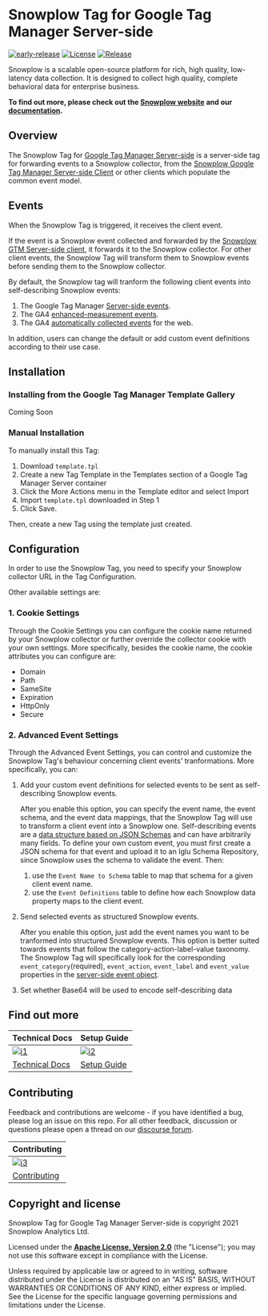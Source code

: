 # Snowplow Tag for Google Tag Manager Server-side

[![early-release]][tracker-classification]
[![License][license-image]][license]
[![Release][release-image]][releases]

Snowplow is a scalable open-source platform for rich, high quality, low-latency data collection. It is designed to collect high quality, complete behavioral data for enterprise business.

**To find out more, please check out the [Snowplow website][website] and our [documentation][docs].**

## Overview

The Snowplow Tag for [Google Tag Manager Server-side][gtm-ss] is a server-side tag for forwarding events to a Snowplow collector, from the [Snowplow Google Tag Manager Server-side Client][snowplow-gtm-server-side-client] or other clients which populate the common event model.

## Events

When the Snowplow Tag is triggered, it receives the client event.

If the event is a Snowplow event collected and forwarded by the [Snowplow GTM Server-side client][snowplow-gtm-server-side-client], it forwards it to the Snowplow collector. For other client events, the Snowplow Tag will transform them to Snowplow events before sending them to the Snowplow collector.

By default, the Snowplow tag will tranform the following client events into self-describing Snowplow events:

1. The Google Tag Manager [Server-side events][gtm-ss-events].
2. The GA4 [enhanced-measurement events][ga4-enhanced-measurement-events].
3. The GA4 [automatically collected events][ga4-auto-events] for the web.

In addition, users can change the default or add custom event definitions according to their use case.

## Installation

### Installing from the Google Tag Manager Template Gallery

Coming Soon

### Manual Installation

To manually install this Tag:

1. Download `template.tpl`
2. Create a new Tag Template in the Templates section of a Google Tag Manager Server container
3. Click the More Actions menu in the Template editor and select Import
4. Import `template.tpl` downloaded in Step 1
5. Click Save.

Then, create a new Tag using the template just created.

## Configuration

In order to use the Snowplow Tag, you need to specify your Snowplow collector URL in the Tag Configuration.

Other available settings are:

### 1. Cookie Settings

Through the Cookie Settings you can configure the cookie name returned by your Snowplow collector or further override the collector cookie with your own settings. More specifically, besides the cookie name, the cookie attributes you can configure are:

- Domain
- Path
- SameSite
- Expiration
- HttpOnly
- Secure

### 2. Advanced Event Settings

Through the Advanced Event Settings, you can control and customize the Snowplow Tag's behaviour concerning client events' tranformations. More specifically, you can:

1. Add your custom event definitions for selected events to be sent as self-describing Snowplow events.

    After you enable this option, you can specify the event name, the event schema, and the event data mappings, that the Snowplow Tag will use to transform a client event into a Snowplow one. Self-describing events are a [data structure based on JSON Schemas][snowplow-self-desc-docs] and can have arbitrarily many fields. To define your own custom event, you must first create a JSON schema for that event and upload it to an Iglu Schema Repository, since Snowplow uses the schema to validate the event. Then:

    1. use the `Event Name to Schema` table to map that schema for a given client event name.
    2. use the `Event Definitions` table to define how each Snowplow data property maps to the client event.

2. Send selected events as structured Snowplow events.

    After you enable this option, just add the event names you want to be tranformed into structured Snowplow events. This option is better suited towards events that follow the category-action-label-value taxonomy. The Snowplow Tag will specifically look for the corresponding `event_category`(required), `event_action`, `event_label` and `event_value` properties in the [server-side event object][gtm-ss-event].

3. Set whether Base64 will be used to encode self-describing data

## Find out more

| Technical Docs                    | Setup Guide                 |
|-----------------------------------|-----------------------------|
| [![i1][techdocs-image]][techdocs] | [![i2][setup-image]][setup] |
| [Technical Docs][techdocs]        | [Setup Guide][setup]        |

## Contributing

Feedback and contributions are welcome - if you have identified a bug, please log an issue on this repo. For all other feedback, discussion or questions please open a thread on our [discourse forum][discourse].

| Contributing                              |
|-------------------------------------------|
| [![i3][contributing-image]][contributing] |
| [Contributing][contributing]              |

## Copyright and license

Snowplow Tag for Google Tag Manager Server-side is copyright 2021 Snowplow Analytics Ltd.

Licensed under the **[Apache License, Version 2.0][license]** (the "License");
you may not use this software except in compliance with the License.

Unless required by applicable law or agreed to in writing, software
distributed under the License is distributed on an "AS IS" BASIS,
WITHOUT WARRANTIES OR CONDITIONS OF ANY KIND, either express or implied.
See the License for the specific language governing permissions and
limitations under the License.

[tracker-classification]: https://docs.snowplowanalytics.com/docs/collecting-data/collecting-from-own-applications/tracker-maintenance-classification/
[early-release]: https://img.shields.io/static/v1?style=flat&label=Snowplow&message=Early%20Release&color=014477&labelColor=9ba0aa&logo=data:image/png;base64,iVBORw0KGgoAAAANSUhEUgAAABAAAAAQCAMAAAAoLQ9TAAAAeFBMVEVMaXGXANeYANeXANZbAJmXANeUANSQAM+XANeMAMpaAJhZAJeZANiXANaXANaOAM2WANVnAKWXANZ9ALtmAKVaAJmXANZaAJlXAJZdAJxaAJlZAJdbAJlbAJmQAM+UANKZANhhAJ+EAL+BAL9oAKZnAKVjAKF1ALNBd8J1AAAAKHRSTlMAa1hWXyteBTQJIEwRgUh2JjJon21wcBgNfmc+JlOBQjwezWF2l5dXzkW3/wAAAHpJREFUeNokhQOCA1EAxTL85hi7dXv/E5YPCYBq5DeN4pcqV1XbtW/xTVMIMAZE0cBHEaZhBmIQwCFofeprPUHqjmD/+7peztd62dWQRkvrQayXkn01f/gWp2CrxfjY7rcZ5V7DEMDQgmEozFpZqLUYDsNwOqbnMLwPAJEwCopZxKttAAAAAElFTkSuQmCC

[license]: https://www.apache.org/licenses/LICENSE-2.0
[license-image]: https://img.shields.io/badge/license-Apache--2-blue.svg?style=flat

[releases]: https://github.com/snowplow/snowplow-gtm-server-side-tag/releases
[release-image]: https://img.shields.io/github/v/release/snowplow/snowplow-gtm-server-side-tag

[website]: https://snowplowanalytics.com
[docs]: https://docs.snowplowanalytics.com
[snowplow]: https://github.com/snowplow/snowplow
[discourse]: https://discourse.snowplowanalytics.com

[techdocs]: https://docs.snowplowanalytics.com/docs/
[techdocs-image]: https://d3i6fms1cm1j0i.cloudfront.net/github/images/techdocs.png
[setup]: https://docs.snowplowanalytics.com/docs/
[setup-image]: https://d3i6fms1cm1j0i.cloudfront.net/github/images/setup.png

[contributing]: https://github.com/snowplow/snowplow-gtm-server-side-tag/blob/master/CONTRIBUTING.md
[contributing-image]: https://d3i6fms1cm1j0i.cloudfront.net/github/images/contributing.png

[snowplow-gtm-server-side-client]: https://github.com/snowplow/snowplow-gtm-server-side-client
[gtm-ss]: https://developers.google.com/tag-manager/serverside
[gtm-ss-event]: https://developers.google.com/tag-manager/serverside/intro#events
[gtm-ss-events]: https://developers.google.com/tag-manager/serverside/events
[ga4-enhanced-measurement-events]: https://support.google.com/analytics/answer/9216061?hl=en
[ga4-auto-events]: https://support.google.com/analytics/answer/9234069?hl=en&ref_topic=9756175
[snowplow-self-desc-docs]: https://docs.snowplowanalytics.com/docs/understanding-tracking-design/understanding-schemas-and-validation/
